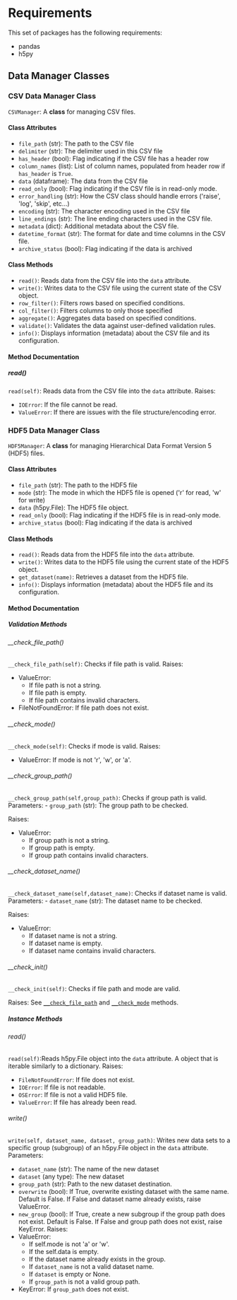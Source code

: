 # Requirements

This set of packages has the following requirements:
- pandas
- h5py

## Data Manager Classes
### CSV Data Manager Class
`CSVManager`: A **class** for managing CSV files.
#### Class Attributes
- `file_path` (str): The path to the CSV file
- `delimiter` (str): The delimiter used in this CSV file
- `has_header` (bool): Flag indicating if the CSV file has a header row
- `column_names` (list): List of column names, populated from header row if `has_header` is `True`.
- `data` (dataframe): The data from the CSV file
- `read_only` (bool): Flag indicating if the CSV file is in read-only mode.
- `error_handling` (str): How the CSV class should handle errors ('raise', 'log', 'skip', etc...)
- `encoding` (str): The character encoding used in the CSV file
- `line_endings` (str): The line ending characters used in the CSV file.
- `metadata` (dict): Additional metadata about the CSV file.
- `datetime_format` (str): The format for date and time columns in the CSV file.
- `archive_status` (bool): Flag indicating if the data is archived

#### Class Methods
- `read()`: Reads data from the CSV file into the `data` attribute. 
- `write()`: Writes data to the CSV file using the current state of the CSV object. 
- `row_filter()`: Filters rows based on specified conditions. 
- `col_filter()`: Filters columns to only those specified
- `aggregate()`: Aggregates data based on specified conditions. 
- `validate()`: Validates the data against user-defined validation rules.
- `info()`: Displays information (metadata) about the CSV file and its configuration.

#### Method Documentation
##### read()
`read(self)`: Reads data from the CSV file into the `data` attribute.
Raises: 
- `IOError`: If the file cannot be read.
- `ValueError`: If there are issues with the file structure/encoding error.

### HDF5 Data Manager Class

`HDF5Manager`: A **class** for managing Hierarchical Data Format Version 5 (HDF5)  files.

#### Class Attributes 
- `file_path` (str): The path to the HDF5 file
- `mode` (str): The mode in which the HDF5 file is opened ('r' for read, 'w' for write)
- `data` (h5py.File): The HDF5 file object.
- `read_only` (bool): Flag indicating if the HDF5 file is in read-only mode.
- `archive_status` (bool): Flag indicating if the data is archived

#### Class Methods
- `read()`: Reads data from the HDF5 file into the `data` attribute. 
- `write()`: Writes data to the HDF5 file using the current state of the HDF5 object. 
- `get_dataset(name)`: Retrieves a dataset from the HDF5 file.
- `info()`: Displays information (metadata) about the HDF5 file and its configuration.

#### Method Documentation
##### Validation Methods
###### __check_file_path()
`__check_file_path(self)`: Checks if file path is valid.
Raises:
- ValueError: 
    - If file path is not a string.
    - If file path is empty.
    - If file path contains invalid characters.
- FileNotFoundError: If file path does not exist.

###### __check_mode()
`__check_mode(self)`: Checks if mode is valid.
Raises:
 - ValueError: If mode is not 'r', 'w', or 'a'.

###### __check_group_path()
`__check_group_path(self,group_path)`: Checks if group path is valid.
Parameters:
    - `group_path` (str): The group path to be checked.

Raises:
- ValueError: 
    - If group path is not a string.
    - If group path is empty.
    - If group path contains invalid characters.

###### __check_dataset_name()
`__check_dataset_name(self,dataset_name)`: Checks if dataset name is valid.
Parameters:
    - `dataset_name` (str): The dataset name to be checked.

Raises:
- ValueError: 
    - If dataset name is not a string.
    - If dataset name is empty.
    - If dataset name contains invalid characters.

###### __check_init()
`__check_init(self)`: Checks if file path and mode are valid.

Raises:
See [`__check_file_path`](#__check_file_path) and [`__check_mode`](#__check_mode) methods.

    
##### Instance Methods
###### read()
`read(self)`:Reads h5py.File object into the `data` attribute. A object that is iterable similarly to a dictionary.
Raises:
- `FileNotFoundError`: If file does not exist.
- `IOError`: If file is not readable.
- `OSError`: If file is not a valid HDF5 file.
- `ValueError`: If file has already been read.

###### write()
`write(self, dataset_name, dataset, group_path)`: Writes new data sets to a specific group (subgroup) of an h5py.File object in the `data` attribute.
Parameters:
- `dataset_name` (str): The name of the new dataset
- `dataset` (any type): The new dataset
- `group_path` (str): Path to the new dataset destination.
- `overwrite` (bool): If True, overwrite existing dataset with the same name. Default is False.
                If False and dataset name already exists, raise ValueError.
- `new_group` (bool): If True, create a new subgroup if the group path does not exist. Default is False.
                If False and group path does not exist, raise KeyError.
Raises:
- ValueError:
    - If self.mode is not 'a' or 'w'.
    - If the self.data is empty.
    - If the dataset name already exists in the group.
    - If `dataset_name` is not a valid dataset name.
    - If `dataset` is empty or None.
    - If `group_path` is not a valid group path.
- KeyError: If `group_path` does not exist.